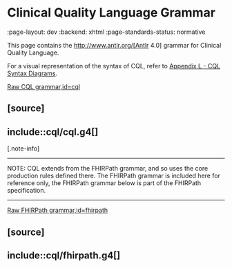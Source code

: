 # Clinical Quality Language Grammar
:page-layout: dev
:backend: xhtml
:page-standards-status: normative

This page contains the http://www.antlr.org/[Antlr 4.0] grammar for Clinical Quality Language.

For a visual representation of the syntax of CQL, refer to [Appendix L - CQL Syntax Diagrams](19-l-cqlsyntaxdiagrams.html).

[Raw CQL grammar,id=cql](cql/cql.g4)

[source]
----
include::cql/cql.g4[]
----

[.note-info]
____
NOTE: CQL extends from the FHIRPath grammar, and so uses the core production rules defined there. The FHIRPath grammar is included here for reference only, the FHIRPath grammar below is part of the FHIRPath specification.
____

[Raw FHIRPath grammar,id=fhirpath](cql/fhirpath.g4)

[source]
----
include::cql/fhirpath.g4[]
----
